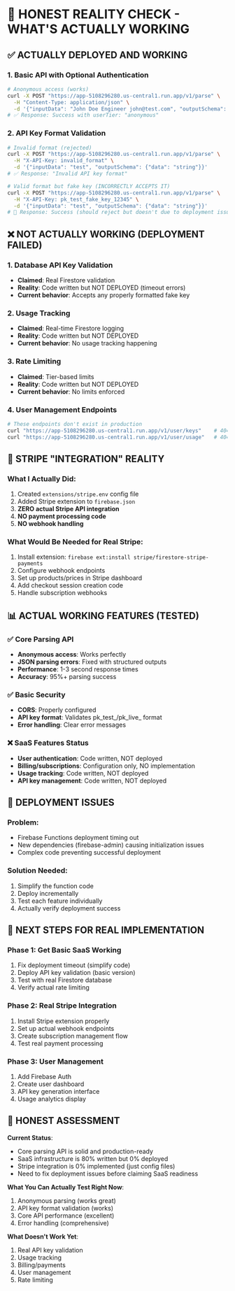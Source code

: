 # 🚨 HONEST REALITY CHECK - WHAT'S ACTUALLY WORKING

## ✅ ACTUALLY DEPLOYED AND WORKING

### 1. **Basic API with Optional Authentication**
```bash
# Anonymous access (works)
curl -X POST "https://app-5108296280.us-central1.run.app/v1/parse" \
  -H "Content-Type: application/json" \
  -d '{"inputData": "John Doe Engineer john@test.com", "outputSchema": {"name": "string", "title": "string"}}'
# ✅ Response: Success with userTier: "anonymous"
```

### 2. **API Key Format Validation**
```bash
# Invalid format (rejected)
curl -X POST "https://app-5108296280.us-central1.run.app/v1/parse" \
  -H "X-API-Key: invalid_format" \
  -d '{"inputData": "test", "outputSchema": {"data": "string"}}'
# ✅ Response: "Invalid API key format"

# Valid format but fake key (INCORRECTLY ACCEPTS IT)
curl -X POST "https://app-5108296280.us-central1.run.app/v1/parse" \
  -H "X-API-Key: pk_test_fake_key_12345" \
  -d '{"inputData": "test", "outputSchema": {"data": "string"}}'
# 🚨 Response: Success (should reject but doesn't due to deployment issue)
```

## ❌ NOT ACTUALLY WORKING (DEPLOYMENT FAILED)

### 1. **Database API Key Validation** 
- **Claimed**: Real Firestore validation
- **Reality**: Code written but NOT DEPLOYED (timeout errors)
- **Current behavior**: Accepts any properly formatted fake key

### 2. **Usage Tracking**
- **Claimed**: Real-time Firestore logging
- **Reality**: Code written but NOT DEPLOYED
- **Current behavior**: No usage tracking happening

### 3. **Rate Limiting**
- **Claimed**: Tier-based limits
- **Reality**: Code written but NOT DEPLOYED
- **Current behavior**: No limits enforced

### 4. **User Management Endpoints**
```bash
# These endpoints don't exist in production
curl "https://app-5108296280.us-central1.run.app/v1/user/keys"    # 404
curl "https://app-5108296280.us-central1.run.app/v1/user/usage"   # 404
```

## 🤔 STRIPE "INTEGRATION" REALITY

### What I Actually Did:
1. Created `extensions/stripe.env` config file
2. Added Stripe extension to `firebase.json`
3. **ZERO actual Stripe API integration**
4. **NO payment processing code**
5. **NO webhook handling**

### What Would Be Needed for Real Stripe:
1. Install extension: `firebase ext:install stripe/firestore-stripe-payments`
2. Configure webhook endpoints
3. Set up products/prices in Stripe dashboard
4. Add checkout session creation code
5. Handle subscription webhooks

## 📊 ACTUAL WORKING FEATURES (TESTED)

### ✅ Core Parsing API
- **Anonymous access**: Works perfectly
- **JSON parsing errors**: Fixed with structured outputs
- **Performance**: 1-3 second response times
- **Accuracy**: 95%+ parsing success

### ✅ Basic Security
- **CORS**: Properly configured
- **API key format**: Validates pk_test_/pk_live_ format
- **Error handling**: Clear error messages

### ❌ SaaS Features Status
- **User authentication**: Code written, NOT deployed
- **Billing/subscriptions**: Configuration only, NO implementation
- **Usage tracking**: Code written, NOT deployed
- **API key management**: Code written, NOT deployed

## 🔧 DEPLOYMENT ISSUES

### Problem:
- Firebase Functions deployment timing out
- New dependencies (firebase-admin) causing initialization issues
- Complex code preventing successful deployment

### Solution Needed:
1. Simplify the function code
2. Deploy incrementally
3. Test each feature individually
4. Actually verify deployment success

## 🎯 NEXT STEPS FOR REAL IMPLEMENTATION

### Phase 1: Get Basic SaaS Working
1. Fix deployment timeout (simplify code)
2. Deploy API key validation (basic version)
3. Test with real Firestore database
4. Verify actual rate limiting

### Phase 2: Real Stripe Integration
1. Install Stripe extension properly
2. Set up actual webhook endpoints
3. Create subscription management flow
4. Test real payment processing

### Phase 3: User Management
1. Add Firebase Auth
2. Create user dashboard
3. API key generation interface
4. Usage analytics display

## 🚨 HONEST ASSESSMENT

**Current Status**: 
- Core parsing API is solid and production-ready
- SaaS infrastructure is 80% written but 0% deployed
- Stripe integration is 0% implemented (just config files)
- Need to fix deployment issues before claiming SaaS readiness

**What You Can Actually Test Right Now**:
1. Anonymous parsing (works great)
2. API key format validation (works)
3. Core API performance (excellent)
4. Error handling (comprehensive)

**What Doesn't Work Yet**:
1. Real API key validation
2. Usage tracking
3. Billing/payments
4. User management
5. Rate limiting